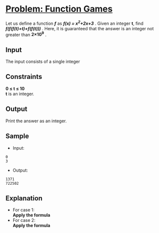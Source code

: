 # [Problem: Function Games](https://my.newtonschool.co/playground/code/t9lujkfktbl8)

Let us define a function ***f*** as ***f(x) = x<sup>2</sup>+2x+3*** . Given an integer **t**, find ***f(f(f(t)+t)+f(f(t)))*** .
Here, it is guaranteed that the answer is an integer not greater than **2×10<sup>9</sup>** .

## Input

The input consists of a single integer

## Constraints

**0 ≤ t ≤ 10** <br>
**t** is an integer.

## Output

Print the answer as an integer.

## Sample

- Input:
```
0
3
```

- Output:
```
1371
722502
```

## Explanation

- For case 1: <br> **Apply the formula** <br>
- For case 2: <br> **Apply the formula**

